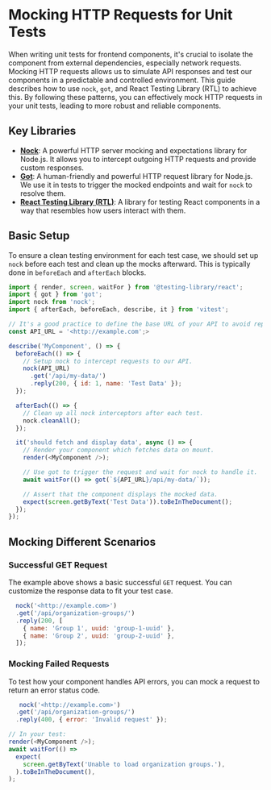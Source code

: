 <!-- EXTERNAL DOCUMENT
Source: https://code.opennodecloud.com/waldur/waldur-homeport.git
Branch: develop
Remote Path: docs//testing-http-mocks.md
Local Path: docs/developer-guide/ui
Last Sync: 2025-11-01T03:04:06.164950

WARNING: This file is automatically synchronized from the source repository.
DO NOT EDIT this file directly. Changes will be overwritten.
Edit the source at: https://code.opennodecloud.com/waldur/waldur-homeport.git/-/tree/develop/docs//testing-http-mocks.md
-->


# Mocking HTTP Requests for Unit Tests

When writing unit tests for frontend components, it's crucial to isolate the component from external dependencies, especially network requests. Mocking HTTP requests allows us to simulate API responses and test our components in a predictable and controlled environment. This guide describes how to use `nock`, `got`, and React Testing Library (RTL) to achieve this.
By following these patterns, you can effectively mock HTTP requests in your unit tests, leading to more robust and reliable components.

## Key Libraries

- **[Nock](https://github.com/nock/nock)**: A powerful HTTP server mocking and expectations library for Node.js. It allows you to intercept outgoing HTTP requests and provide custom responses.
- **[Got](https://github.com/sindresorhus/got)**: A human-friendly and powerful HTTP request library for Node.js. We use it in tests to trigger the mocked endpoints and wait for `nock` to resolve them.
- **[React Testing Library (RTL)](https://testing-library.com/docs/react-testing-library/intro/)**: A library for testing React components in a way that resembles how users interact with them.

## Basic Setup

To ensure a clean testing environment for each test case, we should set up `nock` before each test and clean up the mocks afterward. This is typically done in `beforeEach` and `afterEach` blocks.

```js
import { render, screen, waitFor } from '@testing-library/react';
import { got } from 'got';
import nock from 'nock';
import { afterEach, beforeEach, describe, it } from 'vitest';

// It's a good practice to define the base URL of your API to avoid repetition.
const API_URL = '<http://example.com';>

describe('MyComponent', () => {
  beforeEach(() => {
    // Setup nock to intercept requests to our API.
    nock(API_URL)
      .get('/api/my-data/')
      .reply(200, { id: 1, name: 'Test Data' });
  });

  afterEach(() => {
    // Clean up all nock interceptors after each test.
    nock.cleanAll();
  });

  it('should fetch and display data', async () => {
    // Render your component which fetches data on mount.
    render(<MyComponent />);

    // Use got to trigger the request and wait for nock to handle it.
    await waitFor(() => got(`${API_URL}/api/my-data/`));

    // Assert that the component displays the mocked data.
    expect(screen.getByText('Test Data')).toBeInTheDocument();
  });
});
```

## Mocking Different Scenarios

### Successful GET Request

The example above shows a basic successful `GET` request. You can customize the response data to fit your test case.

```js
  nock('<http://example.com>')
  .get('/api/organization-groups/')
  .reply(200, [
    { name: 'Group 1', uuid: 'group-1-uuid' },
    { name: 'Group 2', uuid: 'group-2-uuid' },
  ]);
```

### Mocking Failed Requests

To test how your component handles API errors, you can mock a request to return an error status code.

```js
   nock('<http://example.com>')
  .get('/api/organization-groups/')
  .reply(400, { error: 'Invalid request' });

// In your test:
render(<MyComponent />);
await waitFor(() =>
  expect(
    screen.getByText('Unable to load organization groups.'),
  ).toBeInTheDocument(),
);
```

